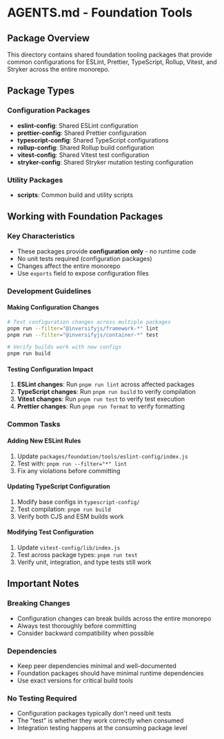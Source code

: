 # AGENTS.md - Foundation Tools

## Package Overview

This directory contains shared foundation tooling packages that provide common configurations for ESLint, Prettier, TypeScript, Rollup, Vitest, and Stryker across the entire monorepo.

## Package Types

### Configuration Packages
- **eslint-config**: Shared ESLint configuration
- **prettier-config**: Shared Prettier configuration  
- **typescript-config**: Shared TypeScript configurations
- **rollup-config**: Shared Rollup build configuration
- **vitest-config**: Shared Vitest test configuration
- **stryker-config**: Shared Stryker mutation testing configuration

### Utility Packages
- **scripts**: Common build and utility scripts

## Working with Foundation Packages

### Key Characteristics
- These packages provide **configuration only** - no runtime code
- No unit tests required (configuration packages)
- Changes affect the entire monorepo
- Use `exports` field to expose configuration files

### Development Guidelines

#### Making Configuration Changes
```bash
# Test configuration changes across multiple packages
pnpm run --filter="@inversifyjs/framework-*" lint
pnpm run --filter="@inversifyjs/container-*" test

# Verify builds work with new configs
pnpm run build
```

#### Testing Configuration Impact
1. **ESLint changes**: Run `pnpm run lint` across affected packages
2. **TypeScript changes**: Run `pnpm run build` to verify compilation
3. **Vitest changes**: Run `pnpm run test` to verify test execution
4. **Prettier changes**: Run `pnpm run format` to verify formatting

### Common Tasks

#### Adding New ESLint Rules
1. Update `packages/foundation/tools/eslint-config/index.js`
2. Test with: `pnpm run --filter="*" lint`
3. Fix any violations before committing

#### Updating TypeScript Configuration
1. Modify base configs in `typescript-config/`
2. Test compilation: `pnpm run build`
3. Verify both CJS and ESM builds work

#### Modifying Test Configuration
1. Update `vitest-config/lib/index.js`
2. Test across package types: `pnpm run test`
3. Verify unit, integration, and type tests still work

## Important Notes

### Breaking Changes
- Configuration changes can break builds across the entire monorepo
- Always test thoroughly before committing
- Consider backward compatibility when possible

### Dependencies
- Keep peer dependencies minimal and well-documented
- Foundation packages should have minimal runtime dependencies
- Use exact versions for critical build tools

### No Testing Required
- Configuration packages typically don't need unit tests
- The "test" is whether they work correctly when consumed
- Integration testing happens at the consuming package level
